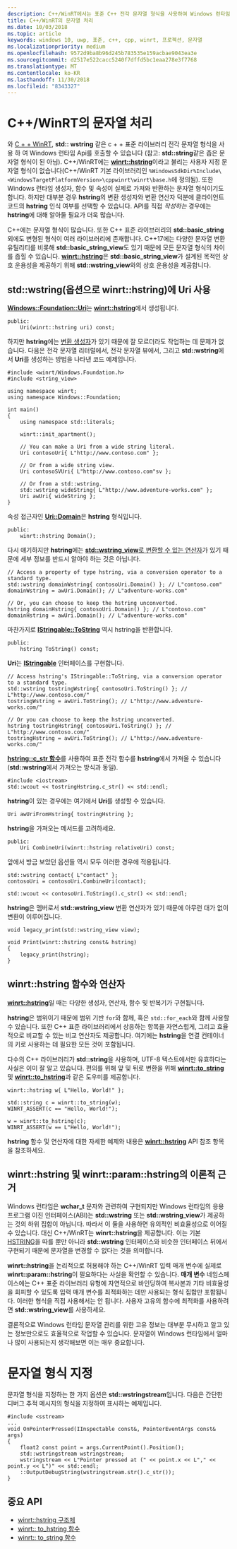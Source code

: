 ```yaml
---
description: C++/WinRT에서는 표준 C++ 전각 문자열 형식을 사용하여 Windows 런타임 API를 호출하거나, 혹은 winrt::hstring 형식을 사용할 수 있습니다.
title: C++/WinRT의 문자열 처리
ms.date: 10/03/2018
ms.topic: article
keywords: windows 10, uwp, 표준, c++, cpp, winrt, 프로젝션, 문자열
ms.localizationpriority: medium
ms.openlocfilehash: 9572d9ba8b96d245b783535e159acbae9043ea3e
ms.sourcegitcommit: d2517e522cacc5240f7dffd5bc1eaa278e3f7768
ms.translationtype: MT
ms.contentlocale: ko-KR
ms.lasthandoff: 11/30/2018
ms.locfileid: "8343327"
---
```

# <a name="string-handling-in-cwinrt"></a>C++/WinRT의 문자열 처리

와 [C + + WinRT](/windows/uwp/cpp-and-winrt-apis/intro-to-using-cpp-with-winrt), **std:: wstring** 같은 c + + 표준 라이브러리 전각 문자열 형식을 사용 하 여 Windows 런타임 Api를 호출할 수 있습니다 (참고: **std::string**같은 좁은 문자열 형식이 된 아님). C++/WinRT에는 [**winrt::hstring**](/uwp/cpp-ref-for-winrt/hstring)이라고 불리는 사용자 지정 문자열 형식이 없습니다(C++/WinRT 기본 라이브러리인 `%WindowsSdkDir%Include\<WindowsTargetPlatformVersion>\cppwinrt\winrt\base.h`에 정의됨). 또한 Windows 런타임 생성자, 함수 및 속성이 실제로 가져와 반환하는 문자열 형식이기도 합니다. 하지만 대부분 경우 **hstring**의 변환 생성자와 변환 연산자 덕분에 클라이언트 코드의 **hstring** 인식 여부를 선택할 수 있습니다. API를 직접 *작성하는* 경우에는 **hstring**에 대해 알아둘 필요가 더욱 많습니다.

C++에는 문자열 형식이 많습니다. 또한 C++ 표준 라이브러리의 **std::basic_string** 외에도 변형된 형식이 여러 라이브러리에 존재합니다. C++17에는 다양한 문자열 변환 유틸리티를 비롯해 **std::basic_string_view**도 있기 때문에 모든 문자열 형식의 차이를 좁힐 수 있습니다.  [**winrt::hstring**](/uwp/cpp-ref-for-winrt/hstring)은 **std::basic_string_view**가 설계된 목적인 상호 운용성을 제공하기 위해 **std::wstring_view**와의 상호 운용성을 제공합니다.

## <a name="using-stdwstring-and-optionally-winrthstring-with-uri"></a>**std::wstring**(옵션으로 **winrt::hstring**)에 **Uri** 사용
[**Windows::Foundation::Uri**](/uwp/api/windows.foundation.uri)는 [**winrt::hstring**](/uwp/cpp-ref-for-winrt/hstring)에서 생성됩니다.

```cppwinrt
public:
    Uri(winrt::hstring uri) const;
```

하지만 **hstring**에는 [변환 생성자](/uwp/api/windows.foundation.uri#hstringhstring-constructor)가 있기 때문에 잘 모르더라도 작업하는 데 문제가 없습니다. 다음은 전각 문자열 리터럴에서, 전각 문자열 뷰에서, 그리고 **std::wstring**에서 **Uri**를 생성하는 방법을 나타낸 코드 예제입니다.

```cppwinrt
#include <winrt/Windows.Foundation.h>
#include <string_view>

using namespace winrt;
using namespace Windows::Foundation;

int main()
{
    using namespace std::literals;

    winrt::init_apartment();

    // You can make a Uri from a wide string literal.
    Uri contosoUri{ L"http://www.contoso.com" };

    // Or from a wide string view.
    Uri contosoSVUri{ L"http://www.contoso.com"sv };

    // Or from a std::wstring.
    std::wstring wideString{ L"http://www.adventure-works.com" };
    Uri awUri{ wideString };
}
```

속성 접근자인 [**Uri::Domain**](https://docs.microsoft.com/uwp/api/windows.foundation.uri.Domain)은 **hstring** 형식입니다.

```cppwinrt
public:
    winrt::hstring Domain();
```

다시 얘기하지만 **hstring**에는 [**std::wstring_view**로 변환할 수 있는 연산자](/uwp/api/hstring#hstringoperator-stdwstringview)가 있기 때문에 세부 정보를 반드시 알아야 하는 것은 아닙니다.

```cppwinrt
// Access a property of type hstring, via a conversion operator to a standard type.
std::wstring domainWstring{ contosoUri.Domain() }; // L"contoso.com"
domainWstring = awUri.Domain(); // L"adventure-works.com"

// Or, you can choose to keep the hstring unconverted.
hstring domainHstring{ contosoUri.Domain() }; // L"contoso.com"
domainHstring = awUri.Domain(); // L"adventure-works.com"
```

마찬가지로 [**IStringable::ToString**](https://msdn.microsoft.com/library/windows/desktop/dn302136) 역시 hstring을 반환합니다.

```cppwinrt
public:
    hstring ToString() const;
```

**Uri**는 [**IStringable**](https://msdn.microsoft.com/library/windows/desktop/dn302135) 인터페이스를 구현합니다.

```cppwinrt
// Access hstring's IStringable::ToString, via a conversion operator to a standard type.
std::wstring tostringWstring{ contosoUri.ToString() }; // L"http://www.contoso.com/"
tostringWstring = awUri.ToString(); // L"http://www.adventure-works.com/"

// Or you can choose to keep the hstring unconverted.
hstring tostringHstring{ contosoUri.ToString() }; // L"http://www.contoso.com/"
tostringHstring = awUri.ToString(); // L"http://www.adventure-works.com/"
```

[**hstring::c_str 함수**](/uwp/api/windows.foundation.uri#hstringcstr-function)를 사용하여 표준 전각 함수를 **hstring**에서 가져올 수 있습니다(**std::wstring**에서 가져오는 방식과 동일).

```cppwinrt
#include <iostream>
std::wcout << tostringHstring.c_str() << std::endl;
```
**hstring**이 있는 경우에는 여기에서 **Uri**를 생성할 수 있습니다.

```cppwinrt
Uri awUriFromHstring{ tostringHstring };
```

**hstring**을 가져오는 메서드를 고려하세요.

```cppwinrt
public:
    Uri CombineUri(winrt::hstring relativeUri) const;
```

앞에서 방금 보았던 옵션들 역시 모두 이러한 경우에 적용됩니다.

```cppwinrt
std::wstring contact{ L"contact" };
contosoUri = contosoUri.CombineUri(contact);
    
std::wcout << contosoUri.ToString().c_str() << std::endl;
```

**hstring**은 멤버로서 **std::wstring_view** 변환 연산자가 있기 때문에 아무런 대가 없이 변환이 이루어집니다.

```cppwinrt
void legacy_print(std::wstring_view view);

void Print(winrt::hstring const& hstring)
{
    legacy_print(hstring);
}
```

## <a name="winrthstring-functions-and-operators"></a>**winrt::hstring** 함수와 연산자
[**winrt::hstring**](/uwp/cpp-ref-for-winrt/hstring)일 때는 다양한 생성자, 연산자, 함수 및 반복기가 구현됩니다.

**hstring**은 범위이기 때문에 범위 기반 `for`와 함께, 혹은 `std::for_each`와 함께 사용할 수 있습니다. 또한 C++ 표준 라이브러리에서 상응하는 항목을 자연스럽게, 그리고 효율적으로 비교할 수 있는 비교 연산자도 제공합니다. 여기에는 **hstring**을 연결 컨테이너의 키로 사용하는 데 필요한 모든 것이 포함됩니다.

다수의 C++ 라이브러리가 **std::string**을 사용하며, UTF-8 텍스트에서만 유효하다는 사실은 이미 잘 알고 있습니다. 편의를 위해 앞 및 뒤로 변환을 위해 [**winrt::to_string**](/uwp/cpp-ref-for-winrt/to-string) 및 [**winrt::to_hstring**](/uwp/cpp-ref-for-winrt/to-hstring)과 같은 도우미를 제공합니다.

```cppwinrt
winrt::hstring w{ L"Hello, World!" };

std::string c = winrt::to_string(w);
WINRT_ASSERT(c == "Hello, World!");

w = winrt::to_hstring(c);
WINRT_ASSERT(w == L"Hello, World!");
```

**hstring** 함수 및 연산자에 대한 자세한 예제와 내용은 [**winrt::hstring**](/uwp/cpp-ref-for-winrt/hstring) API 참조 항목을 참조하세요.

## <a name="the-rationale-for-winrthstring-and-winrtparamhstring"></a>**winrt::hstring** 및 **winrt::param::hstring**의 이론적 근거
Windows 런타임은 **wchar_t** 문자와 관련하여 구현되지만 Windows 런타임의 응용 프로그램 이진 인터페이스(ABI)는 **std::wstring** 또는 **std::wstring_view**가 제공하는 것의 하위 집합이 아닙니다. 따라서 이 둘을 사용하면 유의적인 비효율성으로 이어질 수 있습니다. 대신 C++/WinRT는 **winrt::hstring**을 제공합니다. 이는 기본 [HSTRING](https://msdn.microsoft.com/library/windows/desktop/br205775)을 따를 뿐만 아니라 **std::wstring** 인터페이스와 비슷한 인터페이스 뒤에서 구현되기 때문에 문자열을 변경할 수 없다는 것을 의미합니다. 

**winrt::hstring**을 논리적으로 허용해야 하는 C++/WinRT 입력 매개 변수에 실제로 **winrt::param::hstring**이 필요하다는 사실을 확인할 수 있습니다. **매개 변수** 네임스페이스에는 C++ 표준 라이브러리 유형에 자연적으로 바인딩하여 복사본과 기타 비효율성을 회피할 수 있도록 입력 매개 변수를 최적화하는 데만 사용되는 형식 집합만 포함됩니다. 이러한 형식을 직접 사용해서는 안 됩니다. 사용자 고유의 함수에 최적화를 사용하려면 **std::wstring_view**를 사용하세요.

결론적으로 Windows 런타임 문자열 관리를 위한 고유 정보는 대부분 무시하고 알고 있는 정보만으로도 효율적으로 작업할 수 있습니다. 문자열이 Windows 런타임에서 얼마나 많이 사용되는지 생각해보면 이는 매우 중요합니다.

# <a name="formatting-strings"></a>문자열 형식 지정
문자열 형식을 지정하는 한 가지 옵션은 **std::wstringstream**입니다. 다음은 간단한 디버그 추적 메시지의 형식을 지정하여 표시하는 예제입니다.

```cppwinrt
#include <sstream>
...
void OnPointerPressed(IInspectable const&, PointerEventArgs const& args)
{
    float2 const point = args.CurrentPoint().Position();
    std::wstringstream wstringstream;
    wstringstream << L"Pointer pressed at (" << point.x << L"," << point.y << L")" << std::endl;
    ::OutputDebugString(wstringstream.str().c_str());
}
```

## <a name="important-apis"></a>중요 API
* [winrt::hstring 구조체](/uwp/cpp-ref-for-winrt/hstring)
* [winrt:: to_hstring 함수](/uwp/cpp-ref-for-winrt/to-hstring)
* [winrt:: to_string 함수](/uwp/cpp-ref-for-winrt/to-string)

